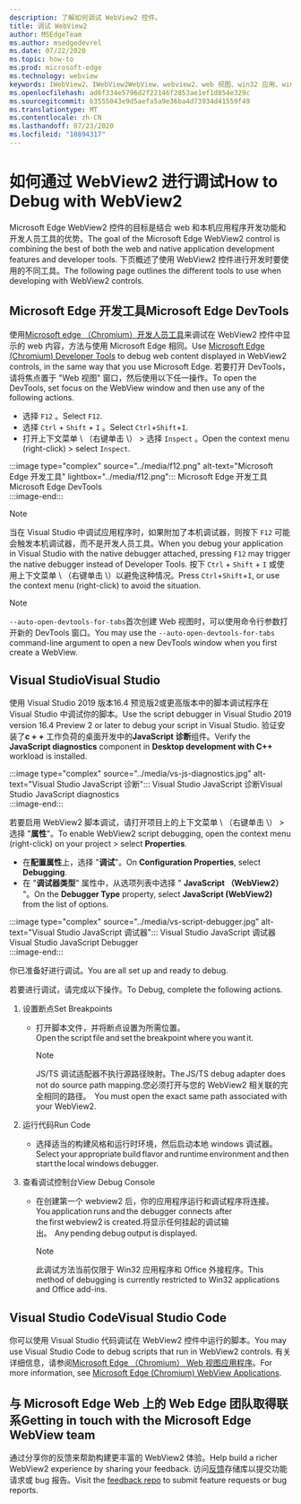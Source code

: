 ```yaml
---
description: 了解如何调试 WebView2 控件。
title: 调试 WebView2
author: MSEdgeTeam
ms.author: msedgedevrel
ms.date: 07/22/2020
ms.topic: how-to
ms.prod: microsoft-edge
ms.technology: webview
keywords: IWebView2、IWebView2WebView、webview2、web 视图、win32 应用、win32、edge、ICoreWebView2、ICoreWebView2Host、浏览器控件、边缘 html
ms.openlocfilehash: ad6f334e5796d2f22146f2853ae1ef1d854e329c
ms.sourcegitcommit: b3555043e9d5aefa5a9e36ba4d73934d41559f49
ms.translationtype: MT
ms.contentlocale: zh-CN
ms.lasthandoff: 07/23/2020
ms.locfileid: "10894317"
---
```

# <span data-ttu-id="505bf-104">如何通过 WebView2 进行调试</span><span class="sxs-lookup"><span data-stu-id="505bf-104">How to Debug with WebView2</span></span>  

<span data-ttu-id="505bf-105">Microsoft Edge WebView2 控件的目标是结合 web 和本机应用程序开发功能和开发人员工具的优势。</span><span class="sxs-lookup"><span data-stu-id="505bf-105">The goal of the Microsoft Edge WebView2 control is combining the best of both the web and native application development features and developer tools.</span></span>  <span data-ttu-id="505bf-106">下页概述了使用 WebView2 控件进行开发时要使用的不同工具。</span><span class="sxs-lookup"><span data-stu-id="505bf-106">The following page outlines the different tools to use when developing with WebView2 controls.</span></span>  

## <span data-ttu-id="505bf-107">Microsoft Edge 开发工具</span><span class="sxs-lookup"><span data-stu-id="505bf-107">Microsoft Edge DevTools</span></span>  

<span data-ttu-id="505bf-108">使用[Microsoft edge （Chromium）开发人员工具][DevtoolsGuideChromiumMain]来调试在 WebView2 控件中显示的 web 内容，方法与使用 Microsoft Edge 相同。</span><span class="sxs-lookup"><span data-stu-id="505bf-108">Use [Microsoft Edge (Chromium) Developer Tools][DevtoolsGuideChromiumMain] to debug web content displayed in WebView2 controls, in the same way that you use Microsoft Edge.</span></span>  <span data-ttu-id="505bf-109">若要打开 DevTools，请将焦点置于 "Web 视图" 窗口，然后使用以下任一操作。</span><span class="sxs-lookup"><span data-stu-id="505bf-109">To open the DevTools, set focus on the WebView window and then use any of the following actions.</span></span>  
*   <span data-ttu-id="505bf-110">选择 `F12` 。</span><span class="sxs-lookup"><span data-stu-id="505bf-110">Select `F12`.</span></span>  
*   <span data-ttu-id="505bf-111">选择 `Ctrl` + `Shift` + `I` 。</span><span class="sxs-lookup"><span data-stu-id="505bf-111">Select `Ctrl`+`Shift`+`I`.</span></span>  
*   <span data-ttu-id="505bf-112">打开上下文菜单 \ （右键单击 \） > 选择 `Inspect` 。</span><span class="sxs-lookup"><span data-stu-id="505bf-112">Open the context menu \(right-click\) > select `Inspect`.</span></span>  

:::image type="complex" source="../media/f12.png" alt-text="Microsoft Edge 开发工具" lightbox="../media/f12.png":::
   <span data-ttu-id="505bf-114">Microsoft Edge 开发工具</span><span class="sxs-lookup"><span data-stu-id="505bf-114">Microsoft Edge DevTools</span></span>  
:::image-end:::  

> [!NOTE]
> <span data-ttu-id="505bf-115">当在 Visual Studio 中调试应用程序时，如果附加了本机调试器，则按下 `F12` 可能会触发本机调试器，而不是开发人员工具。</span><span class="sxs-lookup"><span data-stu-id="505bf-115">When you debug your application in Visual Studio with the native debugger attached, pressing `F12` may trigger the native debugger instead of Developer Tools.</span></span>  <span data-ttu-id="505bf-116">按下 `Ctrl` + `Shift` + `I` 或使用上下文菜单 \ （右键单击 \）以避免这种情况。</span><span class="sxs-lookup"><span data-stu-id="505bf-116">Press `Ctrl`+`Shift`+`I`, or use the context menu \(right-click\) to avoid the situation.</span></span>  

> [!NOTE]
> <span data-ttu-id="505bf-117">`--auto-open-devtools-for-tabs`首次创建 Web 视图时，可以使用命令行参数打开新的 DevTools 窗口。</span><span class="sxs-lookup"><span data-stu-id="505bf-117">You may use the `--auto-open-devtools-for-tabs` command-line argument to open a new DevTools window when you first create a WebView.</span></span>  <!--See `CreateCoreWebView2Controller` documentation for how to provide additional command-line arguments to the browser process.  See `LoaderOverride` registry key to examine different builds of WebView2 without modifying your application in the `CreateCoreWebView2Controller` documentation.  -->  

## <span data-ttu-id="505bf-118">Visual Studio</span><span class="sxs-lookup"><span data-stu-id="505bf-118">Visual Studio</span></span>  

<span data-ttu-id="505bf-119">使用 Visual Studio 2019 版本16.4 预览版2或更高版本中的脚本调试程序在 Visual Studio 中调试你的脚本。</span><span class="sxs-lookup"><span data-stu-id="505bf-119">Use the script debugger in Visual Studio 2019 version 16.4 Preview 2 or later to debug your script in Visual Studio.</span></span>  <span data-ttu-id="505bf-120">验证安装了**c + +** 工作负荷的桌面开发中的**JavaScript 诊断**组件。</span><span class="sxs-lookup"><span data-stu-id="505bf-120">Verify the **JavaScript diagnostics** component in **Desktop development with C++** workload is installed.</span></span>  

:::image type="complex" source="../media/vs-js-diagnostics.jpg" alt-text="Visual Studio JavaScript 诊断":::
   <span data-ttu-id="505bf-122">Visual Studio JavaScript 诊断</span><span class="sxs-lookup"><span data-stu-id="505bf-122">Visual Studio JavaScript diagnostics</span></span>  
:::image-end:::  

<!--todo: Please update the image to use a red rectangle to outline the portion of the screen to highlight  -->  

<span data-ttu-id="505bf-123">若要启用 WebView2 脚本调试，请打开项目上的上下文菜单 \ （右键单击 \） > 选择 "**属性**"。</span><span class="sxs-lookup"><span data-stu-id="505bf-123">To enable WebView2 script debugging, open the context menu \(right-click\) on your project > select **Properties**.</span></span>  

*   <span data-ttu-id="505bf-124">在**配置属性**上，选择 "**调试**"。</span><span class="sxs-lookup"><span data-stu-id="505bf-124">On **Configuration Properties**, select **Debugging**.</span></span>  
*   <span data-ttu-id="505bf-125">在 "**调试器类型**" 属性中，从选项列表中选择 " **JavaScript （WebView2）** "。</span><span class="sxs-lookup"><span data-stu-id="505bf-125">On the **Debugger Type** property, select **JavaScript (WebView2)** from the list of options.</span></span> 

:::image type="complex" source="../media/vs-script-debugger.jpg" alt-text="Visual Studio JavaScript 调试器":::
   <span data-ttu-id="505bf-127">Visual Studio JavaScript 调试器</span><span class="sxs-lookup"><span data-stu-id="505bf-127">Visual Studio JavaScript Debugger</span></span>  
:::image-end:::  

<!--todo: Please update the image to use a red rectangle to outline the portion of the screen to highlight  -->  

<span data-ttu-id="505bf-128">你已准备好进行调试。</span><span class="sxs-lookup"><span data-stu-id="505bf-128">You are all set up and ready to debug.</span></span>  

<span data-ttu-id="505bf-129">若要进行调试，请完成以下操作。</span><span class="sxs-lookup"><span data-stu-id="505bf-129">To Debug, complete the following actions.</span></span>  

1.  <span data-ttu-id="505bf-130">设置断点</span><span class="sxs-lookup"><span data-stu-id="505bf-130">Set Breakpoints</span></span>  
    *   <span data-ttu-id="505bf-131">打开脚本文件，并将断点设置为所需位置。</span><span class="sxs-lookup"><span data-stu-id="505bf-131">Open the script file and set the breakpoint where you want it.</span></span>  
        
        > [!NOTE]
        > <span data-ttu-id="505bf-132">JS/TS 调试适配器不执行源路径映射。</span><span class="sxs-lookup"><span data-stu-id="505bf-132">The JS/TS debug adapter does not do source path mapping.</span></span><span data-ttu-id="505bf-133">您必须打开与您的 WebView2 相关联的完全相同的路径。</span><span class="sxs-lookup"><span data-stu-id="505bf-133">  You must open the exact same path associated with your WebView2.</span></span>  
        
1.  <span data-ttu-id="505bf-134">运行代码</span><span class="sxs-lookup"><span data-stu-id="505bf-134">Run Code</span></span>  
    *   <span data-ttu-id="505bf-135">选择适当的构建风格和运行时环境，然后启动本地 windows 调试器。</span><span class="sxs-lookup"><span data-stu-id="505bf-135">Select your appropriate build flavor and runtime environment and then start the local windows debugger.</span></span>  
1.  <span data-ttu-id="505bf-136">查看调试控制台</span><span class="sxs-lookup"><span data-stu-id="505bf-136">View Debug Console</span></span>  
    *   <span data-ttu-id="505bf-137">在创建第一个 webview2 后，你的应用程序运行和调试程序将连接。</span><span class="sxs-lookup"><span data-stu-id="505bf-137">You application runs and the debugger connects after the first webview2 is created.</span></span><span data-ttu-id="505bf-138">将显示任何挂起的调试输出。</span><span class="sxs-lookup"><span data-stu-id="505bf-138">  Any pending debug output is displayed.</span></span>  
        
        > [!NOTE]
        > <span data-ttu-id="505bf-139">此调试方法当前仅限于 Win32 应用程序和 Office 外接程序。</span><span class="sxs-lookup"><span data-stu-id="505bf-139">This method of debugging is currently restricted to Win32 applications and Office add-ins.</span></span>  
        
## <span data-ttu-id="505bf-140">Visual Studio Code</span><span class="sxs-lookup"><span data-stu-id="505bf-140">Visual Studio Code</span></span>  

<span data-ttu-id="505bf-141">你可以使用 Visual Studio 代码调试在 WebView2 控件中运行的脚本。</span><span class="sxs-lookup"><span data-stu-id="505bf-141">You may use Visual Studio Code to debug scripts that run in WebView2 controls.</span></span>  <span data-ttu-id="505bf-142">有关详细信息，请参阅[Microsoft Edge （Chromium） Web 视图应用程序][GithubMicrosoftVscodeEdgeDebug2ReadmeChromiumWebviewApplications]。</span><span class="sxs-lookup"><span data-stu-id="505bf-142">For more information, see [Microsoft Edge (Chromium) WebView Applications][GithubMicrosoftVscodeEdgeDebug2ReadmeChromiumWebviewApplications].</span></span>  

<!--todo:  add See also heading  -->  

## <span data-ttu-id="505bf-143">与 Microsoft Edge Web 上的 Web Edge 团队取得联系</span><span class="sxs-lookup"><span data-stu-id="505bf-143">Getting in touch with the Microsoft Edge WebView team</span></span>  

<span data-ttu-id="505bf-144">通过分享你的反馈来帮助构建更丰富的 WebView2 体验。</span><span class="sxs-lookup"><span data-stu-id="505bf-144">Help build a richer WebView2 experience by sharing your feedback.</span></span>  <span data-ttu-id="505bf-145">访问[反馈][GithubMicrosoftedgeWebviewfeedbackMain]存储库以提交功能请求或 bug 报告。</span><span class="sxs-lookup"><span data-stu-id="505bf-145">Visit the [feedback repo][GithubMicrosoftedgeWebviewfeedbackMain] to submit feature requests or bug reports.</span></span>  

<!--## Debugging  

Open DevTools with the normal shortcuts: `F12` or `Ctrl+Shift+I`. You can use the `--auto-open-devtools-for-tabs` command argument switch to have the DevTools window open immediately when first creating a WebView. See CreateCoreWebView2Controller documentation for how to provide additional command line arguments to the browser process. Check out the LoaderOverride registry key for trying out different builds of WebView2 without modifying your application in the CreateCoreWebView2Controller documentation.  -->  

<!-- links -->  

[DevtoolsGuideChromiumMain]: ../../devtools-guide-chromium.md "Microsoft Edge （Chromium）开发人员工具"  

[GithubMicrosoftedgeWebviewfeedbackMain]: https://github.com/MicrosoftEdge/WebViewFeedback "Web 视图反馈-MicrosoftEdge/WebViewFeedback |GitHub"  

[GithubMicrosoftVscodeEdgeDebug2ReadmeChromiumWebviewApplications]: https://github.com/microsoft/vscode-edge-debug2/blob/master/README.md#microsoft-edge-chromium-webview-applications "Microsoft Edge （Chromium） Web 视图应用程序-VS 代码-Microsoft Edge 的调试器-microsoft/vscode-debug2 |GitHub"  

